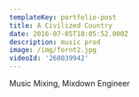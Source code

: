 ```yaml
---
templateKey: portfolio-post
title: A Civilized Country
date: 2016-07-05T10:05:52.000Z
description: music prod
image: /img/fornt2.jpg
videoId: '268039942'
---
```

Music Mixing, Mixdown Engineer
